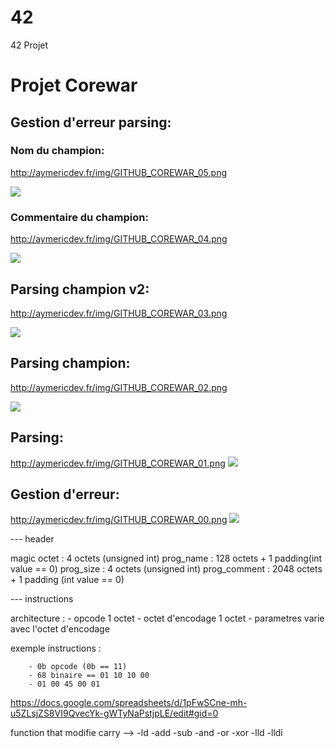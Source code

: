 # 42
42 Projet
# Projet Corewar

## Gestion d'erreur parsing:

### Nom du champion:

http://aymericdev.fr/img/GITHUB_COREWAR_05.png

<img src="http://aymericdev.fr/img/GITHUB_COREWAR_05.png"/>


### Commentaire du champion:

http://aymericdev.fr/img/GITHUB_COREWAR_04.png

<img src="http://aymericdev.fr/img/GITHUB_COREWAR_04.png"/>


## Parsing champion v2:
http://aymericdev.fr/img/GITHUB_COREWAR_03.png

<img src="http://aymericdev.fr/img/GITHUB_COREWAR_03.png"/>


## Parsing champion:

http://aymericdev.fr/img/GITHUB_COREWAR_02.png

<img src="http://aymericdev.fr/img/GITHUB_COREWAR_02.png"/>


## Parsing:

http://aymericdev.fr/img/GITHUB_COREWAR_01.png
<img src="http://aymericdev.fr/img/GITHUB_COREWAR_01.png"/>


## Gestion d'erreur:

http://aymericdev.fr/img/GITHUB_COREWAR_00.png
<img src="http://aymericdev.fr/img/GITHUB_COREWAR_00.png"/>

--- header

magic octet : 4 octets (unsigned int)
prog_name : 128 octets + 1 padding(int value == 0)
prog_size : 4 octets (unsigned int)
prog_comment : 2048 octets + 1 padding (int value == 0)

--- instructions

architecture :
		- opcode 1 octet
		- octet d'encodage 1 octet
		- parametres varie avec l'octet d'encodage

exemple instructions :

		- 0b opcode (0b == 11)
		- 68 binaire == 01 10 10 00
		- 01 00 45 00 01

https://docs.google.com/spreadsheets/d/1pFwSCne-mh-u5ZLsjZS8VI9QvecYk-gWTyNaPstjpLE/edit#gid=0


function that modifie carry --> -ld
								-add
								-sub
								-and
								-or
								-xor
								-lld
								-lldi


